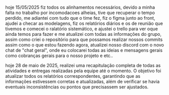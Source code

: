 hoje 15/05/2025 fiz todos os alinhamentos necessários, devido a minha falta no trabalho por incomodacoes alheias, tive que recuperar o tempo perdido, me adiantei com tudo que o time fez, fiz o figma junto ao front, ajudei a checar as modelagens, fiz os relatórios diários e os de reunião que tivemos e comecei o ralatório sistemático, e ajustei o trello para ver oque ainda temos para fazer e me atualizei com todas as informações do grupo, assim como criei o repositório para que possamos realizar nossos commits assim como o que estou fazendo agora, atualizei nosso discord com o novo chat de "chat geral", onde eu colocarei todas as ideias e mensagens gerais como cobranças gerais para o nosso projeto e etc..

hoje 28 de maio de 2025, realizei uma recapitulação completa de todas as atividades e entregas realizadas pela equipe até o momento. O objetivo foi atualizar todos os relatórios correspondentes, garantindo que as informações estivessem corretas e atualizadas, além de verificar se havia eventuais inconsistências ou pontos que precisassem ser ajustados.
